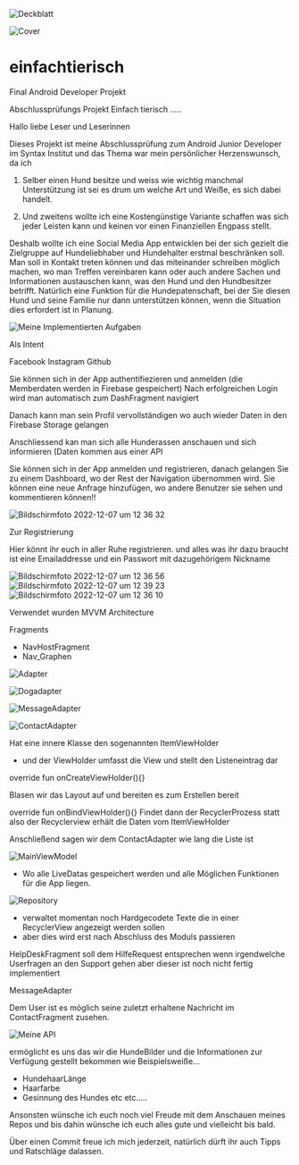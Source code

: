 ![Deckblatt](https://user-images.githubusercontent.com/101304191/206337335-7056df32-d962-47ee-97cc-db34e4479bf5.png)

![Cover](https://user-images.githubusercontent.com/101304191/206330668-9b093515-5285-4955-8331-95bac419d53b.png)

# einfachtierisch
Final Android Developer Projekt

Abschlussprüfungs Projekt Einfach tierisch .....

Hallo liebe Leser und Leserinnen

Dieses Projekt ist meine Abschlussprüfung zum Android Junior Developer im Syntax Institut und das Thema war mein persönlicher Herzenswunsch, 
da ich 

1. Selber einen Hund besitze und weiss wie wichtig manchmal Unterstützung ist sei es drum um welche Art und Weiße,
es sich dabei handelt.

2. Und zweitens wollte ich eine Kostengünstige Variante schaffen was sich jeder Leisten kann und keinen vor einen Finanziellen Engpass stellt.  


Deshalb wollte ich eine Social Media App entwicklen bei der sich gezielt die Zielgruppe auf Hundeliebhaber und Hundehalter erstmal beschränken soll.
Man soll in Kontakt treten können und das miteinander schreiben möglich machen, wo man Treffen vereinbaren kann oder auch andere Sachen und Informationen austauschen kann, was den Hund und den Hundbesitzer betrifft. Natürlich eine Funktion für die Hundepatenschaft, bei der Sie diesen Hund und seine Familie nur dann unterstützen können, wenn die Situation dies erfordert ist in Planung.

![Meine Implementierten Aufgaben](https://user-images.githubusercontent.com/101304191/206410541-b4bb93d6-b384-46a2-b6e7-9284ea24ba4b.png)


Als Intent

Facebook
Instagram 
Github

Sie können sich in der App authentifiezieren und anmelden (die Memberdaten werden in Firebase gespeichert)
Nach erfolgreichen Login wird man automatisch zum DashFragment navigiert

Danach kann man sein Profil vervollständigen wo auch wieder Daten in den Firebase Storage gelangen

Anschliessend kan man sich alle Hunderassen anschauen und sich informieren (Daten kommen aus einer API

Sie können sich in der App anmelden und registrieren, danach gelangen Sie zu einem Dashboard, wo der Rest der Navigation übernommen wird. Sie können eine neue Anfrage hinzufügen, wo andere Benutzer sie sehen und kommentieren können!!

![Bildschirm­foto 2022-12-07 um 12 36 32](https://user-images.githubusercontent.com/101304191/206327505-f66bc0e4-53d5-4ae7-bbcf-e46e3e05015e.png)

Zur Registrierung

Hier könnt ihr euch in aller Ruhe registrieren.
und alles was ihr dazu braucht ist eine Emailaddresse 
und ein Passwort mit dazugehörigem Nickname


![Bildschirm­foto 2022-12-07 um 12 36 56](https://user-images.githubusercontent.com/101304191/206327385-c2e4e0e8-4661-470c-8047-5d4f14a57115.png)
![Bildschirm­foto 2022-12-07 um 12 39 23](https://user-images.githubusercontent.com/101304191/206327409-86e164d4-7db7-4c2e-8c8f-a0b9fe803a2e.png)
![Bildschirm­foto 2022-12-07 um 12 36 10](https://user-images.githubusercontent.com/101304191/206327498-7fb503fb-b395-4151-95ab-1536c705a95f.png)

Verwendet wurden MVVM Architecture

Fragments

- NavHostFragment
- Nav_Graphen





![Adapter](https://user-images.githubusercontent.com/101304191/206408981-bca687c8-ffd4-4079-b1b0-82301ce0b12c.png)

![Dogadapter](https://user-images.githubusercontent.com/101304191/206412334-16f6a461-f914-4e7c-b15c-82a5118c3688.png)

![MessageAdapter](https://user-images.githubusercontent.com/101304191/206412570-0c299b12-793f-4909-b426-207179cb198f.png)

![ContactAdapter](https://user-images.githubusercontent.com/101304191/206412160-4ed5c6fa-b2d3-47ab-b834-2b21025b7c92.png)

Hat eine innere Klasse den sogenannten ItemViewHolder

- und der ViewHolder umfasst die View und stellt den Listeneintrag dar

override fun onCreateViewHolder(){}

Blasen wir das Layout auf und bereiten es zum Erstellen bereit

 override fun onBindViewHolder(){}
 Findet dann der RecyclerProzess statt also der Recyclerview erhält die Daten vom ItemViewHolder
 
 Anschließend sagen wir dem ContactAdapter wie lang die Liste ist

![MainViewModel](https://user-images.githubusercontent.com/101304191/206408083-e875ea72-eb15-4b33-89b0-762ec1dc199b.png)



- Wo alle LiveDatas gespeichert werden und alle Möglichen Funktionen für die App liegen.

![Repository](https://user-images.githubusercontent.com/101304191/206409685-fd4b810f-1b29-44cd-9c67-ca9ff46c252e.png)

- verwaltet momentan noch Hardgecodete Texte die in einer RecyclerView angezeigt werden sollen 
- aber dies wird erst nach Abschluss des Moduls passieren

HelpDeskFragment soll dem HilfeRequest entsprechen wenn irgendwelche Userfragen 
an den Support gehen aber dieser ist noch nicht fertig implementiert

MessageAdapter 

Dem User ist es möglich seine zuletzt erhaltene Nachricht im 
ContactFragment zusehen.

![Meine API](https://user-images.githubusercontent.com/101304191/206409112-15592bfa-21f5-49fa-a317-dadaed1943dd.png)


ermöglicht es uns das wir die HundeBilder und die Informationen zur Verfügung gestellt bekommen wie Beispielsweiße...

- HundehaarLänge
- Haarfarbe
- Gesinnung des Hundes etc etc.....


Ansonsten wünsche ich euch noch viel Freude mit dem Anschauen meines Repos 
und bis dahin wünsche ich euch alles gute und vielleicht bis bald.

Über einen Commit freue ich mich jederzeit, natürlich dürft ihr auch Tipps und Ratschläge dalassen.



